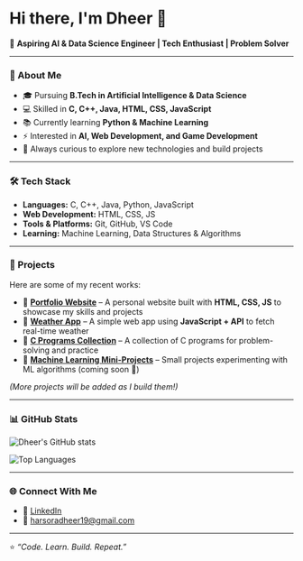 # Hi there, I'm Dheer 👋  

🚀 **Aspiring AI & Data Science Engineer | Tech Enthusiast | Problem Solver**

---

### 🌟 About Me  
- 🎓 Pursuing **B.Tech in Artificial Intelligence & Data Science**  
- 💻 Skilled in **C, C++, Java, HTML, CSS, JavaScript**  
- 📚 Currently learning **Python & Machine Learning**  
- ⚡ Interested in **AI, Web Development, and Game Development**  
- 🌱 Always curious to explore new technologies and build projects  

---

### 🛠️ Tech Stack  
- **Languages:** C, C++, Java, Python, JavaScript  
- **Web Development:** HTML, CSS, JS  
- **Tools & Platforms:** Git, GitHub, VS Code  
- **Learning:** Machine Learning, Data Structures & Algorithms  

---

### 🚀 Projects  

Here are some of my recent works:  

- 🔹 [**Portfolio Website**](#) – A personal website built with **HTML, CSS, JS** to showcase my skills and projects  
- 🔹 [**Weather App**](#) – A simple web app using **JavaScript + API** to fetch real-time weather  
- 🔹 [**C Programs Collection**](#) – A collection of C programs for problem-solving and practice  
- 🔹 [**Machine Learning Mini-Projects**](#) – Small projects experimenting with ML algorithms (coming soon 🚀)  

*(More projects will be added as I build them!)*  

---

### 📊 GitHub Stats  
![Dheer's GitHub stats](https://github-readme-stats.vercel.app/api?username=harsoradheer19-hub&show_icons=true&theme=tokyonight)

![Top Languages](https://github-readme-stats.vercel.app/api/top-langs/?username=harsoradheer19-hub&layout=compact&theme=tokyonight)

---

### 🌐 Connect With Me  
- 💼 [LinkedIn](https://www.linkedin.com/in/dheer-harsora-82900b32a/)  
- 📧 harsoradheer19@gmail.com

---
⭐️ *“Code. Learn. Build. Repeat.”*
